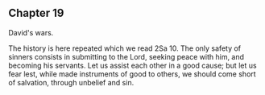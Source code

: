## Chapter 19

David's wars.

The history is here repeated which we read 2Sa 10. The only safety of sinners consists in submitting to the Lord, seeking peace with him, and becoming his servants. Let us assist each other in a good cause; but let us fear lest, while made instruments of good to others, we should come short of salvation, through unbelief and sin.


